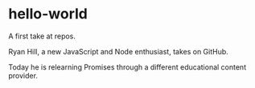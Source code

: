 # hello-world
A first take at repos. 

Ryan Hill, a new JavaScript and Node enthusiast, takes on GitHub.

Today he is relearning Promises through a different educational content provider. 
